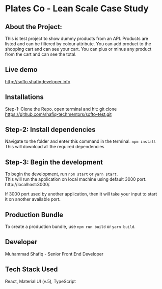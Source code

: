 # Plates Co - Lean Scale Case Study

## About the Project:

This is test project to show dummy products from an API. Products are listed and can be filtered by colour attribute. You can add product to the shopping cart and can see your cart. You can plus or minus any product from the cart and can see the total.

## Live demo

http://softo.shafiqdeveloper.info

## Installations

Step-1: Clone the Repo.
open terminal and hit: git clone https://github.com/shafiq-techmentors/softo-test.git

## Step-2: Install dependencies

Navigate to the folder and enter this command in the terminal: `npm install`
This will download all the required dependencies.

## Step-3: Begin the development

To begin the development, run `npm start` or `yarn start`.  
 This will run the application on local machine using default 3000 port. http://localhost:3000/.

If 3000 port used by another application, then it will take your input to start it on another available port.

## Production Bundle

To create a production bundle, use `npm run build` or `yarn build`.

## Developer

Muhammad Shafiq - Senior Front End Developer

## Tech Stack Used

React, Material UI (v.5), TypeScript
